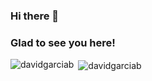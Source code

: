 ### Hi there 👋

### Glad to see you here!

<p><img align="left" src="https://github-readme-stats.vercel.app/api/top-langs?username=davidgarciab&show_icons=true&locale=en&layout=compact" alt="davidgarciab" /></p>

<p>&nbsp;<img align="center" src="https://github-readme-stats.vercel.app/api?username=davidgarciab&show_icons=true&locale=en" alt="davidgarciab" /></p>
<!--
**davidgarciab/davidgarciab** is a ✨ _special_ ✨ repository because its `README.md` (this file) appears on your GitHub profile.

Here are some ideas to get you started:

- 🔭 I’m currently working on ...
- 🌱 I’m currently learning ...
- 👯 I’m looking to collaborate on ...
- 🤔 I’m looking for help with ...
- 💬 Ask me about ...
- 📫 How to reach me: ...
- 😄 Pronouns: ...
- ⚡ Fun fact: ...
-->
